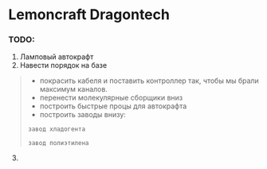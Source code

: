# Lemoncraft Dragontech
### TODO:
1) Ламповый автокрафт
2) Навести порядок на базе
>* покрасить кабеля и поставить контроллер так, чтобы мы брали максимум каналов.
>* перенести молекулярные сборщики вниз
>* построить быстрые процы для автокрафта
>* построить заводы внизу:
> 
> ```завод хладогента```
>
>```завод полиэтилена```
3) 
